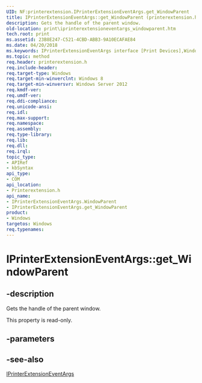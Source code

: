 ```yaml
---
UID: NF:printerextension.IPrinterExtensionEventArgs.get_WindowParent
title: IPrinterExtensionEventArgs::get_WindowParent (printerextension.h)
description: Gets the handle of the parent window.
old-location: print\iprinterextensioneventargs_windowparent.htm
tech.root: print
ms.assetid: 23B8E247-C521-4CBD-ABB3-9A10ECAFAE84
ms.date: 04/20/2018
ms.keywords: IPrinterExtensionEventArgs interface [Print Devices],WindowParent property, IPrinterExtensionEventArgs.WindowParent, IPrinterExtensionEventArgs.get_WindowParent, IPrinterExtensionEventArgs::WindowParent, IPrinterExtensionEventArgs::get_WindowParent, WindowParent property [Print Devices], WindowParent property [Print Devices],IPrinterExtensionEventArgs interface, get_WindowParent, print.iprinterextensioneventargs_windowparent, printerextension/IPrinterExtensionEventArgs::WindowParent, printerextension/IPrinterExtensionEventArgs::get_WindowParent
ms.topic: method
req.header: printerextension.h
req.include-header: 
req.target-type: Windows
req.target-min-winverclnt: Windows 8
req.target-min-winversvr: Windows Server 2012
req.kmdf-ver: 
req.umdf-ver: 
req.ddi-compliance: 
req.unicode-ansi: 
req.idl: 
req.max-support: 
req.namespace: 
req.assembly: 
req.type-library: 
req.lib: 
req.dll: 
req.irql: 
topic_type:
- APIRef
- kbSyntax
api_type:
- COM
api_location:
- Printerextension.h
api_name:
- IPrinterExtensionEventArgs.WindowParent
- IPrinterExtensionEventArgs.get_WindowParent
product:
- Windows
targetos: Windows
req.typenames: 
---
```


# IPrinterExtensionEventArgs::get_WindowParent


## -description


Gets the handle of the parent window.

This property is read-only.


## -parameters


## -see-also




<a href="https://msdn.microsoft.com/library/windows/hardware/hh973207">IPrinterExtensionEventArgs</a>
 

 

